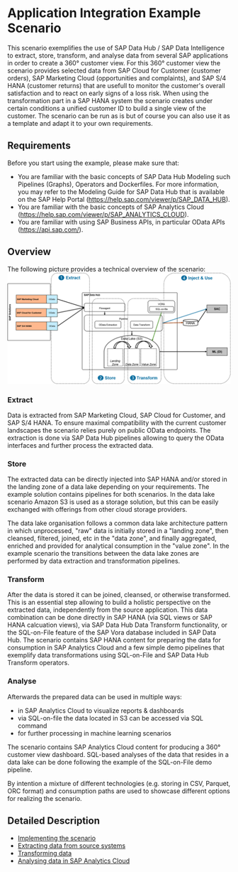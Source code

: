 # Application Integration Example Scenario
This scenario exemplifies the use of SAP Data Hub / SAP Data Intelligence to extract, store, transform, and analyse data from several SAP applications in order to create a 360° customer view. For this 360° customer view the scenario provides selected data from SAP Cloud for Customer (customer orders), SAP Marketing Cloud (opportunities and complaints), and SAP S/4 HANA (customer returns) that are usefull to monitor the customer's overall satisfaction and to react on early signs of a loss risk. When using the transformation part in a SAP HANA system the scenario creates under certain conditions a unified customer ID to build a single view of the customer. The scenario can be run as is but of course you can also use it as a template and adapt it to your own requirements.

## Requirements
Before you start using the example, please make sure that:

- You are familiar with the basic concepts of SAP Data Hub Modeling such Pipelines (Graphs), Operators and Dockerfiles.  For more information, you may refer to the Modeling Guide for SAP Data Hub that is available on the SAP Help Portal (https://help.sap.com/viewer/p/SAP_DATA_HUB).
- You are familiar with the basic concepts of SAP Analytics Cloud (https://help.sap.com/viewer/p/SAP_ANALYTICS_CLOUD).
- You are familiar with using SAP Business APIs, in particular OData APIs (https://api.sap.com/).

## Overview
The following picture provides a technical overview of the scenario:<br>
![](doc/images/E2E_Scenario_Overview2.png)

### Extract
Data is extracted from SAP Marketing Cloud, SAP Cloud for Customer, and SAP S/4 HANA. To ensure maximal compatibility with the current customer landscapes the scenario relies purely on public OData endpoints. The extraction is done via SAP Data Hub pipelines allowing to query the OData interfaces and further process the extracted data.

### Store
The extracted data can be directly injected into SAP HANA and/or stored in the landing zone of a data lake depending on your requirements. The example solution contains pipelines for both scenarios. In the data lake scenario Amazon S3 is used as a storage solution, but this can be easily exchanged with offerings from other cloud storage providers. 

The data lake organisation follows a common data lake architecture pattern in which unprocessed, "raw" data is initially stored in a "landing zone", then cleansed, filtered, joined, etc in the "data zone", and finally aggregated, enriched and provided for analytical consumption in the "value zone". In the example scenario the transitions between the data lake zones are performed by data extraction and transformation pipelines.

### Transform
After the data is stored it can be joined, cleansed, or otherwise transformed. This is an essential step allowing to build a holistic perspective on the extracted data, independently from the source application. This data combination can be done directly in SAP HANA (via SQL views or SAP HANA calcuation views), via SAP Data Hub Data Transform functionality, or the SQL-on-File feature of the SAP Vora database included in SAP Data Hub. The scenario contains SAP HANA content for preparing the data for consumption in SAP Analytics Cloud and a few simple demo pipelines that exemplify data transformations using SQL-on-File and SAP Data Hub Transform operators.

### Analyse
Afterwards the prepared data can be used in multiple ways:
- in SAP Analytics Cloud to visualize reports & dashboards
- via SQL-on-file the data located in S3 can be accessed via SQL command
- for further processing in machine learning scenarios

The scenario contains SAP Analytics Cloud content for producing a 360° customer view dashboard. SQL-based analyses of the data that resides in a data lake can be done following the example of the SQL-on-File demo pipeline.
 
By intention a mixture of different technologies (e.g. storing in CSV, Parquet, ORC format) and consumption paths are used to showcase different options for realizing the scenario.

## Detailed Description

- [Implementing the scenario](doc/HowToImplement.md)
- [Extracting data from source systems](doc/HowToExtract.md)
- [Transforming data](doc/HowToTransform.md)
- [Analysing data in SAP Analytics Cloud](doc/HowToAnalyse.md)
